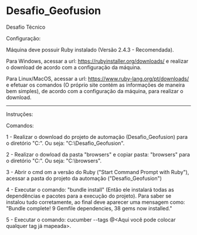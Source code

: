 # Desafio_Geofusion
Desafio Técnico


Configuração:

Máquina deve possuir Ruby instalado (Versão 2.4.3 - Recomendada).

Para Windows, acessar a url: https://rubyinstaller.org/downloads/ e realizar o download de acordo com a configuração da máquina.

Para Linux/MacOS, acessar a url: https://www.ruby-lang.org/pt/downloads/
e efetuar os comandos (O próprio site contém as informações de maneira bem simples), de acordo com a configuração da máquina, para realizar o download.

***********************************
Instruções:

Comandos: 

 1 - Realizar o download do projeto de automação (Desafio_Geofusion) para o diretório "C:\". Ou seja: "C:\Desafio_Geofusion".
 
 2 - Realizar o dowload da pasta "browsers" e copiar pasta: "browsers" para o diretório "C:\". Ou seja: "C:\browsers".
 
 3 - Abrir o cmd om a versão do Ruby ("Start Command Prompt with Ruby"), acessar a pasta do projeto da automação ("Desafio_Geofusion")
 
 4 - Executar o comando: "bundle install" (Então ele instalará todas as dependências e pacotes para a execução do projeto). Para saber se instalou tudo corretamente, ao final deve aparecer uma mensagem como: "Bundle complete! 9 Gemfile dependencies, 38 gems now installed."
 
 5 - Executar o comando: cucumber --tags @<Aqui você pode colocar qualquer tag já mapeada>.
